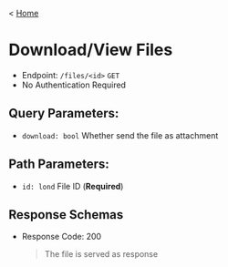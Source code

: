 < [Home](../../BackendAPIs.md)
# Download/View Files
- Endpoint: `/files/<id>` `GET`
- No Authentication Required
## Query Parameters:
- `download: bool` Whether send the file as attachment
## Path Parameters:
- `id: lond` File ID (**Required**)
## Response Schemas
- Response Code: 200
    > The file is served as response